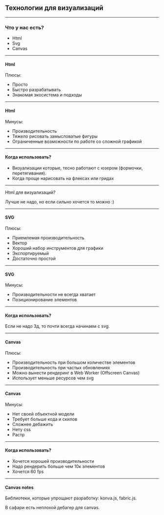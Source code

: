 ## Технологии для визуализаций

---

### Что у нас есть?

- Html
- Svg
- Сanvas

---

#### Html

Плюсы:
- Просто
- Быстро разрабатывать
- Знакомая экосистема и подходы

---

#### Html

Минусы:
- Производительность
- Тяжело рисовать замысловатые фигуры
- Ограниченные возможности по работе со сложной графикой

---

#### Когда использовать?

- Визуализации которые, тесно работают с юзером (формочки, перетягивания).
- Когда проще нарисовать на флексах или гридах

--- 
Html для визуализаций?

Лучше не надо, но если сильно хочется то можно :)

---

#### SVG

Плюсы:
- Приемлемая производительность
- Вектор
- Хороший набор инструментов для графики
- Экспортируемый
- Достаточно простой
---

#### SVG

Минусы:
- Производительности не всегда хватает
- Позиционирование элементов

---

#### Когда использовать?

Если не надо 3д, то почти всегда начинаем с svg.

---

#### Canvas

Плюсы:
- Производительность при большом количестве элементов
- Производительность при частых обновлениях
- Можно вынести рендеринг в Web Worker (Offscreen Canvas)
- Использует меньше ресурсов чем svg

---

#### Canvas

Минусы:
- Нет своей объектной модели
- Требует больше кода и скилов
- Сложнее дебажить
- Нету css
- Растр

---

#### Когда использовать?

- Хочется хорошей производительности
- Надо рендерить больше чем 10к элементов
- Хочется 60 fps

---
#### Сanvas notes

Библиотеки, которые упрощают разработку: konva.js, fabric.js.

В сафари есть неплохой дебагер для canvas.


